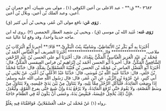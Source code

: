 ٣٦٨٢ -** ق:** - عبد الاعلى بن أعين الكوفي (١) ، مولى بني شيبان، أخو حمران بْن أعين، وعبد الملك بْن أعين، وبلال بْن أعين.

**رَوَى عَن:** نافع مولى ابْن عُمَر، ويحيى بْن أَبي كثير (ق) .

**رَوَى عَنه:** عُبَيد الله بْن موسى (ق) ، ويحيى بْن سَعِيد العطار الحمصي (٢) .روى له ابن ماجه حديثا واحدا، وقد وقع لنا عاليا عنه.

أَخْبَرَنَا بِهِ أَبُو بَكْر بْنُ الأَنْمَاطِيِّ، وشَامِيَّةُ بِنْتُ الْبَكْرِيِّ،** قَالا:** أخبرنا أَبُو الْبَرَكَاتِ بْنُ ملاعب،**************** قال:**************** أَخْبَرَنَا الشريف أبو الْعَبَّاس أَحْمَد بْن مُحَمَّد بْن عَبْدِ الْعَزِيزِ الْعَبَّاسِيُّ الْمَكِّيُّ بِبَغْدَادَ، قال: أَخْبَرَنَا أبو علي الحسن بْنُ عَبْدِ الرَّحْمَنِ الشَّافِعِيُّ الْمَكِّيُّ. قال: أخبرنا أَبُو الحسن أَحْمَد بْن إِبْرَاهِيم بْن فراس العبقسي الْمَكِّيُّ. قال: أَخْبَرَنَا أَبُو الْفَضْلِ العباس بْن مُحَمَّد بْن الحسن بْنِ قُتَيْبَةَ الْعَسْقَلانِيُّ بِمَكَّةَ، قال: حَدَّثَنَا مُحَمَّدُ بْنُ خَلَفٍ، قال: حَدَّثَنَا عُبَيد اللَّهِ بْنُ مُوسَى، قال: حَدَّثَنَا عَبْدُ الأَعْلَى بْنُ أَعْيَنَ، عَنْ يَحْيَى بْنِ أَبي كَثِيرٍ، عَنْ عُرْوَةَ بْنِ الزُّبَيْرِ، عَنِ ابْنِ عُمَر، قال: قال رَسُول اللَّهِ صلى الله عليه وسلم: إِذَا وضِعَتِ الْمَائِدَةُ، فَلْيَأْكُلِ الرَّجُلُ مِمَّا يَلِيهِ، ولا يَتَنَاوَلْ مِنْ بَيْنَ يَدَيْ جَلِيسِهِ، ولا يَتَنَاوَلْ مِنْ وسَطِ الْقَصْعَةِ، ولا يَقُومُ حَتَّى تُرْفَعَ الْمَائِدَةُ، ولا يَرْفَعُ يَدَهُ وإِنْ شَبِعَ حَتَّى يفرع الْقَوْمُ، ولْيُعْذِرْ، فَإِنَّ ذَلِكَ يُخْجِلُ جَلِيسَهُ، فَيَقْبِضُ يَدَهُ، وعَسَى أَنْ يَكُونَ لَهُ فِي الطَّعَامِ حَاجَةٌ.

رواه (١) عَنْ مُحَمَّد بْن خلف الْعَسْقَلانِيِّ، فَوَافَقْنَاهُ فِيهِ بِعُلُوٍّ.